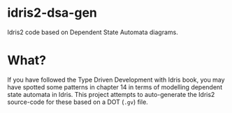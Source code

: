 # idris2-dsa-gen
Idris2 code based on Dependent State Automata diagrams.

# What?
If you have followed the Type Driven Development with Idris book, you may have
spotted some patterns in chapter 14 in terms of modelling dependent state
automata in Idris. This project attempts to auto-generate the Idris2 source-code
for these based on a DOT (`.gv`) file.

